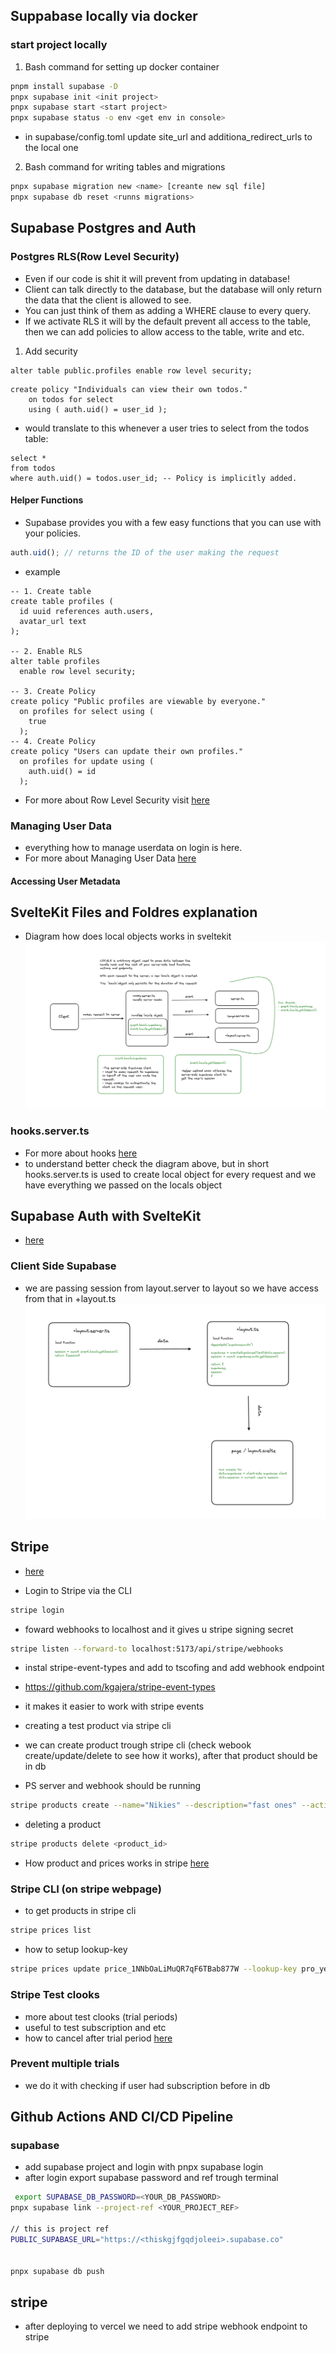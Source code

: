 ## Suppabase locally via docker

### start project locally

1. Bash command for setting up docker container

```bash
pnpm install supabase -D
pnpx supabase init <init project>
pnpx supabase start <start project>
pnpx supabase status -o env <get env in console>
```

- in supabase/config.toml update site_url and additiona_redirect_urls to the local one

2. Bash command for writing tables and migrations

```bash
pnpx supabase migration new <name> [creante new sql file]
pnpx supabase db reset <runns migrations>
```

## Supabase Postgres and Auth

### Postgres RLS(Row Level Security)

- Even if our code is shit it will prevent from updating in database!
- Client can talk directly to the database, but the database will only return the data that the client is allowed to see.
- You can just think of them as adding a WHERE clause to every query.
- If we activate RLS it will by the default prevent all access to the table, then we can add policies to allow access to the table, write and etc.

1. Add security

```postgresql
alter table public.profiles enable row level security;
```

```postgresql
create policy "Individuals can view their own todos."
    on todos for select
    using ( auth.uid() = user_id );
```

- would translate to this whenever a user tries to select from the todos table:

```postgresql
select *
from todos
where auth.uid() = todos.user_id; -- Policy is implicitly added.
```

#### Helper Functions

- Supabase provides you with a few easy functions that you can use with your policies.

```ts
auth.uid(); // returns the ID of the user making the request
```

- example

```postgresql
-- 1. Create table
create table profiles (
  id uuid references auth.users,
  avatar_url text
);

-- 2. Enable RLS
alter table profiles
  enable row level security;

-- 3. Create Policy
create policy "Public profiles are viewable by everyone."
  on profiles for select using (
    true
  );
-- 4. Create Policy
create policy "Users can update their own profiles."
  on profiles for update using (
    auth.uid() = id
  );
```

- For more about Row Level Security visit [here](https://supabase.com/docs/guides/auth/row-level-security)

### Managing User Data

- everything how to manage userdata on login is here.
- For more about Managing User Data [here](https://supabase.com/docs/guides/auth/managing-user-data)

#### Accessing User Metadata

## SvelteKit Files and Foldres explanation

- Diagram how does local objects works in sveltekit
  ![Alt text](markdown_data/local-object.png)

### hooks.server.ts

- For more about hooks [here](https://kit.svelte.dev/docs/hooks)
- to understand better check the diagram above, but in short hooks.server.ts is used to create local object for every request and we have everything we passed on the locals object

## Supabase Auth with SvelteKit

- [here](https://supabase.com/docs/guides/auth/auth-helpers/sveltekit)

### Client Side Supabase

- we are passing session from layout.server to layout so we have access from that in +layout.ts
  ![Alt text](markdown_data/client-side-supabase.png)

## Stripe

- [here](https://stripe.com/docs/api)

- Login to Stripe via the CLI

```bash
stripe login
```

- foward webhooks to localhost and it gives u stripe signing secret

```bash
stripe listen --forward-to localhost:5173/api/stripe/webhooks
```

- instal stripe-event-types and add to tscofing and add webhook endpoint
- https://github.com/kgajera/stripe-event-types
- it makes it easier to work with stripe events

- creating a test product via stripe cli
- we can create product trough stripe cli (check webook create/update/delete to see how it works), after that product should be in db
- PS server and webhook should be running

```bash
stripe products create --name="Nikies" --description="fast ones" --active="true" --type="service"
```

- deleting a product

```bash
stripe products delete <product_id>
```

- How product and prices works in stripe [here](https://stripe.com/docs/products-prices/how-products-and-prices-work)

### Stripe CLI (on stripe webpage)

- to get products in stripe cli

```bash
stripe prices list
```

- how to setup lookup-key

```bash
stripe prices update price_1NNbOaLiMuQR7qF6TBab877W --lookup-key pro_yearly
```

### Stripe Test clooks

- more about test clooks (trial periods)
- useful to test subscription and etc
- how to cancel after trial period
  [here](https://stripe.com/docs/billing/testing/test-clocks)

### Prevent multiple trials

- we do it with checking if user had subscription before in db


## Github Actions AND CI/CD Pipeline

### supabase 

- add supabase project and login with pnpx supabase login
- after login export supabase password and ref trough terminal

```bash
 export SUPABASE_DB_PASSWORD=<YOUR_DB_PASSWORD>
pnpx supabase link --project-ref <YOUR_PROJECT_REF>

// this is project ref
PUBLIC_SUPABASE_URL="https://<thiskgjfgqdjoleei>.supabase.co"


pnpx supabase db push

```

## stripe 

- after deploying to vercel we need to add stripe webhook endpoint to stripe
